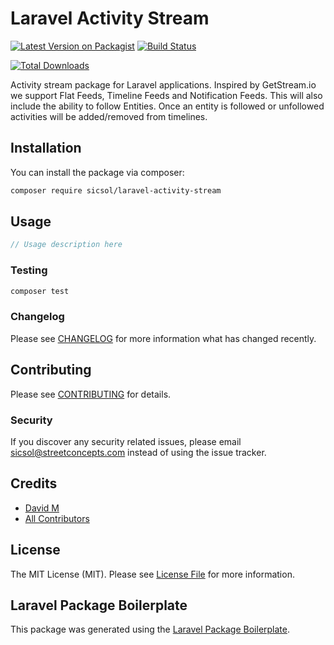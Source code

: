 # Laravel Activity Stream

[![Latest Version on Packagist](https://img.shields.io/packagist/v/sicsol/laravel-activity-stream.svg?style=flat-square)](https://packagist.org/packages/sicsol/laravel-activity-stream)
[![Build Status](https://img.shields.io/travis/sicsol/laravel-activity-stream/master.svg?style=flat-square)](https://travis-ci.com/sicsol/laravel-activity-stream)
<!-- [![Quality Score](https://img.shields.io/scrutinizer/g/sicsol/laravel-activity-stream.svg?style=flat-square)](https://scrutinizer-ci.com/g/sicsol/laravel-activity-stream) -->
[![Total Downloads](https://img.shields.io/packagist/dt/sicsol/laravel-activity-stream.svg?style=flat-square)](https://packagist.org/packages/sicsol/laravel-activity-stream)

Activity stream package for Laravel applications. Inspired by GetStream.io we support Flat Feeds, Timeline Feeds and Notification Feeds. This will also include the ability to follow Entities. Once an entity is followed or unfollowed activities will be added/removed from timelines.

## Installation

You can install the package via composer:

```bash
composer require sicsol/laravel-activity-stream
```

## Usage

``` php
// Usage description here
```

### Testing

``` bash
composer test
```

### Changelog

Please see [CHANGELOG](CHANGELOG.md) for more information what has changed recently.

## Contributing

Please see [CONTRIBUTING](CONTRIBUTING.md) for details.

### Security

If you discover any security related issues, please email sicsol@streetconcepts.com instead of using the issue tracker.

## Credits

- [David M](https://github.com/sicsol)
- [All Contributors](../../contributors)

## License

The MIT License (MIT). Please see [License File](LICENSE.md) for more information.

## Laravel Package Boilerplate

This package was generated using the [Laravel Package Boilerplate](https://laravelpackageboilerplate.com).
